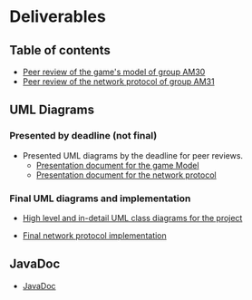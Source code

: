 # Deliverables
## Table of contents
- [Peer review of the game's model of group AM30](PEER_REVIEW_1_model_group_AM30.pdf)
- [Peer review of the network protocol of group AM31](PEER_REVIEW_2_network_group_AM31.pdf)

## UML Diagrams

### Presented by deadline (not final)
- Presented UML diagrams by the deadline for peer reviews.
    - [Presentation document for the game Model](UML_presentation_document_AM21.pdf)
    - [Presentation document for the network protocol](NETWORK_presentation_document_AM21.pdf)

### Final UML diagrams and implementation
 - [High level and in-detail UML class diagrams for the project](
uml_class_diagrams_final_implementation/README.md)

 - [Final network protocol implementation](network_protocol.md)

## JavaDoc
- [JavaDoc](javadoc/index.html)